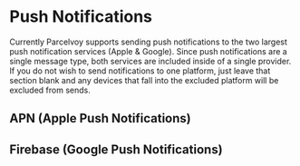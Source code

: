 # Push Notifications
Currently Parcelvoy supports sending push notifications to the two largest push notification services (Apple & Google). Since push notifications are a single message type, both services are included inside of a single provider. If you do not wish to send notifications to one platform, just leave that section blank and any devices that fall into the excluded platform will be excluded from sends.

## APN (Apple Push Notifications)

## Firebase (Google Push Notifications)